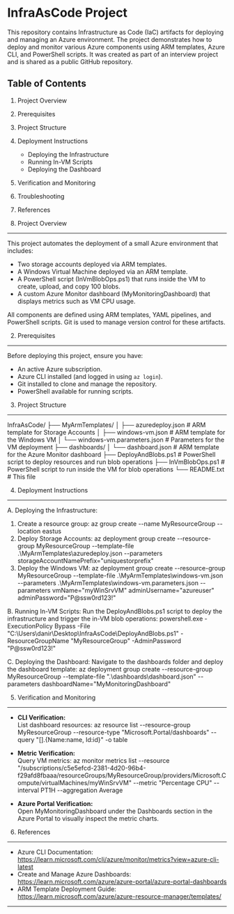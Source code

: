 InfraAsCode Project
===================

This repository contains Infrastructure as Code (IaC) artifacts for deploying and managing an Azure environment.
The project demonstrates how to deploy and monitor various Azure components using ARM templates, Azure CLI,
and PowerShell scripts. It was created as part of an interview project and is shared as a public GitHub repository.

Table of Contents
-----------------
1. Project Overview
2. Prerequisites
3. Project Structure
4. Deployment Instructions
   - Deploying the Infrastructure
   - Running In-VM Scripts
   - Deploying the Dashboard
5. Verification and Monitoring
6. Troubleshooting
7. References

1. Project Overview
-------------------
This project automates the deployment of a small Azure environment that includes:
- Two storage accounts deployed via ARM templates.
- A Windows Virtual Machine deployed via an ARM template.
- A PowerShell script (InVmBlobOps.ps1) that runs inside the VM to create, upload, and copy 100 blobs.
- A custom Azure Monitor dashboard (MyMonitoringDashboard) that displays metrics such as VM CPU usage.

All components are defined using ARM templates, YAML pipelines, and PowerShell scripts. Git is used
to manage version control for these artifacts.

2. Prerequisites
----------------
Before deploying this project, ensure you have:
- An active Azure subscription.
- Azure CLI installed (and logged in using `az login`).
- Git installed to clone and manage the repository.
- PowerShell available for running scripts.

3. Project Structure
--------------------
InfraAsCode/
├── MyArmTemplates/
│   ├── azuredeploy.json               # ARM template for Storage Accounts
│   ├── windows-vm.json                # ARM template for the Windows VM
│   └── windows-vm.parameters.json     # Parameters for the VM deployment
├── dashboards/
│   └── dashboard.json                 # ARM template for the Azure Monitor dashboard
├── DeployAndBlobs.ps1                 # PowerShell script to deploy resources and run blob operations
├── InVmBlobOps.ps1                    # PowerShell script to run inside the VM for blob operations
└── README.txt                         # This file

4. Deployment Instructions
--------------------------
A. Deploying the Infrastructure:
   1. Create a resource group:
      az group create --name MyResourceGroup --location eastus
   2. Deploy Storage Accounts:
      az deployment group create --resource-group MyResourceGroup --template-file .\MyArmTemplates\azuredeploy.json --parameters storageAccountNamePrefix="uniquestorprefix"
   3. Deploy the Windows VM:
      az deployment group create --resource-group MyResourceGroup --template-file .\MyArmTemplates\windows-vm.json --parameters .\MyArmTemplates\windows-vm.parameters.json --parameters vmName="myWinSrvVM" adminUsername="azureuser" adminPassword="P@ssw0rd123!"

B. Running In-VM Scripts:
   Run the DeployAndBlobs.ps1 script to deploy the infrastructure and trigger the in-VM blob operations:
      powershell.exe -ExecutionPolicy Bypass -File "C:\Users\danir\Desktop\InfraAsCode\DeployAndBlobs.ps1" -ResourceGroupName "MyResourceGroup" -AdminPassword "P@ssw0rd123!"

C. Deploying the Dashboard:
   Navigate to the dashboards folder and deploy the dashboard template:
      az deployment group create --resource-group MyResourceGroup --template-file ".\dashboards\dashboard.json" --parameters dashboardName="MyMonitoringDashboard"

5. Verification and Monitoring
------------------------------
- **CLI Verification:**  
  List dashboard resources:
      az resource list --resource-group MyResourceGroup --resource-type "Microsoft.Portal/dashboards" --query "[].{Name:name, Id:id}" -o table

- **Metric Verification:**  
  Query VM metrics:
      az monitor metrics list --resource "/subscriptions/c5e5efcd-2381-4d20-96b4-f29afd8fbaaa/resourceGroups/MyResourceGroup/providers/Microsoft.Compute/virtualMachines/myWinSrvVM" --metric "Percentage CPU" --interval PT1H --aggregation Average

- **Azure Portal Verification:**  
  Open MyMonitoringDashboard under the Dashboards section in the Azure Portal to visually inspect the metric charts.

6. References
-------------
- Azure CLI Documentation: https://learn.microsoft.com/cli/azure/monitor/metrics?view=azure-cli-latest
- Create and Manage Azure Dashboards: https://learn.microsoft.com/azure/azure-portal/azure-portal-dashboards
- ARM Template Deployment Guide: https://learn.microsoft.com/azure/azure-resource-manager/templates/

---

 
